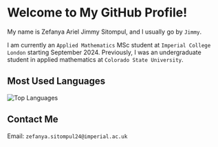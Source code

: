 # Welcome to My GitHub Profile!


My name is Zefanya Ariel Jimmy Sitompul, and I usually go by `Jimmy`.


I am currently an `Applied Mathematics` MSc student at `Imperial College London` starting September 2024. Previously, I was an undergraduate student in applied mathematics at `Colorado State University`.


## Most Used Languages

![Top Languages](https://github-readme-stats.vercel.app/api/top-langs/?username=jsitompul&layout=compact&theme=dark&cache_seconds=1800)

## Contact Me

Email: `zefanya.sitompul24@imperial.ac.uk`

